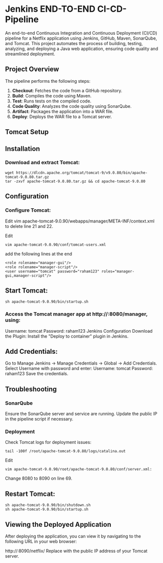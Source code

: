 # Jenkins END-TO-END CI-CD-Pipeline
An end-to-end Continuous Integration and Continuous Deployment (CI/CD) pipeline for a Netflix application using Jenkins, GitHub, Maven, SonarQube, and Tomcat. This project automates the process of building, testing, analyzing, and deploying a Java web application, ensuring code quality and streamlined deployment.

## Project Overview

The pipeline performs the following steps:
1. **Checkout**: Fetches the code from a GitHub repository.
2. **Build**: Compiles the code using Maven.
3. **Test**: Runs tests on the compiled code.
4. **Code Quality**: Analyzes the code quality using SonarQube.
5. **Artifact**: Packages the application into a WAR file.
6. **Deploy**: Deploys the WAR file to a Tomcat server.

## Tomcat Setup
## Installation
### Download and extract Tomcat:
```
wget https://dlcdn.apache.org/tomcat/tomcat-9/v9.0.80/bin/apache-tomcat-9.0.80.tar.gz
tar -zxvf apache-tomcat-9.0.80.tar.gz && cd apache-tomcat-9.0.80
```
## Configuration
### Configure Tomcat:

Edit
vim apache-tomcat-9.0.90/webapps/manager/META-INF/context.xml to delete line 21 and 22.

Edit 
```
vim apache-tomcat-9.0.90/conf/tomcat-users.xml
```
add the following lines at the end
```
<role rolename="manager-gui"/>
<role rolename="manager-script"/>
<user username="tomcat" password="raham123" roles="manager-gui,manager-script"/>
```
## Start Tomcat:
```
sh apache-tomcat-9.0.90/bin/startup.sh
```
### Access the Tomcat manager app at http://<public-ip>:8080/manager, using:

Username: tomcat
Password: raham123
Jenkins Configuration
Download the Plugin: Install the "Deploy to container" plugin in Jenkins.

## Add Credentials:

Go to Manage Jenkins -> Manage Credentials -> Global -> Add Credentials.
Select Username with password and enter:
Username: tomcat
Password: raham123
Save the credentials.

## Troubleshooting
### SonarQube
Ensure the SonarQube server and service are running.
Update the public IP in the pipeline script if necessary.

### Deployment
Check Tomcat logs for deployment issues:
```
tail -100f /root/apache-tomcat-9.0.80/logs/catalina.out
```
Edit
```
vim apache-tomcat-9.0.90/root/apache-tomcat-9.0.80/conf/server.xml:
```
Change 8080 to 8090 on line 69.

## Restart Tomcat:
```
sh apache-tomcat-9.0.90/bin/shutdown.sh
sh apache-tomcat-9.0.90/bin/startup.sh
```
## Viewing the Deployed Application
After deploying the application, you can view it by navigating to the following URL in your web browser:


http://<public-ip>:8090/netflix/
Replace <public-ip> with the public IP address of your Tomcat server.

